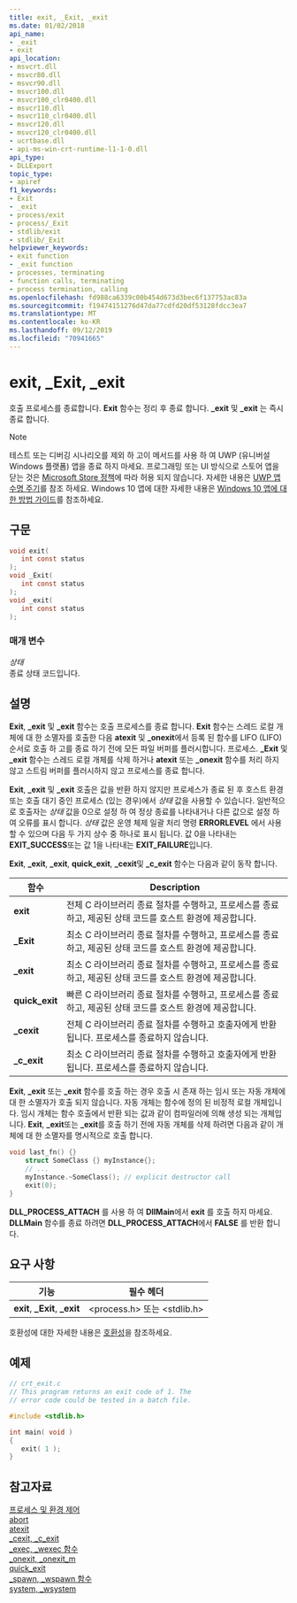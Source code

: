 ```yaml
---
title: exit, _Exit, _exit
ms.date: 01/02/2018
api_name:
- _exit
- exit
api_location:
- msvcrt.dll
- msvcr80.dll
- msvcr90.dll
- msvcr100.dll
- msvcr100_clr0400.dll
- msvcr110.dll
- msvcr110_clr0400.dll
- msvcr120.dll
- msvcr120_clr0400.dll
- ucrtbase.dll
- api-ms-win-crt-runtime-l1-1-0.dll
api_type:
- DLLExport
topic_type:
- apiref
f1_keywords:
- Exit
- _exit
- process/exit
- process/_Exit
- stdlib/exit
- stdlib/_Exit
helpviewer_keywords:
- exit function
- _exit function
- processes, terminating
- function calls, terminating
- process termination, calling
ms.openlocfilehash: fd988ca6339c00b454d673d3bec6f137753ac83a
ms.sourcegitcommit: f19474151276d47da77cdfd20df53128fdcc3ea7
ms.translationtype: MT
ms.contentlocale: ko-KR
ms.lasthandoff: 09/12/2019
ms.locfileid: "70941665"
---
```

# <a name="exit-_exit-_exit"></a>exit, _Exit, _exit

호출 프로세스를 종료합니다. **Exit** 함수는 정리 후 종료 합니다. **_exit** 및 **_exit** 는 즉시 종료 합니다.

> [!NOTE]
> 테스트 또는 디버깅 시나리오를 제외 하 고이 메서드를 사용 하 여 UWP (유니버설 Windows 플랫폼) 앱을 종료 하지 마세요. 프로그래밍 또는 UI 방식으로 스토어 앱을 닫는 것은 [Microsoft Store 정책](/legal/windows/agreements/store-policies)에 따라 허용 되지 않습니다. 자세한 내용은 [UWP 앱 수명 주기](/windows/uwp/launch-resume/app-lifecycle)를 참조 하세요. Windows 10 앱에 대한 자세한 내용은 [Windows 10 앱에 대한 방법 가이드](https://developer.microsoft.com/windows/apps)를 참조하세요.

## <a name="syntax"></a>구문

```C
void exit(
   int const status
);
void _Exit(
   int const status
);
void _exit(
   int const status
);
```

### <a name="parameters"></a>매개 변수

*상태*<br/>
종료 상태 코드입니다.

## <a name="remarks"></a>설명

**Exit**, **_exit** 및 **_exit** 함수는 호출 프로세스를 종료 합니다. **Exit** 함수는 스레드 로컬 개체에 대 한 소멸자를 호출한 다음 **atexit** 및 **_onexit**에서 등록 된 함수를 LIFO (LIFO) 순서로 호출 하 고를 종료 하기 전에 모든 파일 버퍼를 플러시합니다. 프로세스. **_Exit** 및 **_exit** 함수는 스레드 로컬 개체를 삭제 하거나 **atexit** 또는 **_onexit** 함수를 처리 하지 않고 스트림 버퍼를 플러시하지 않고 프로세스를 종료 합니다.

**Exit**, **_exit** 및 **_exit** 호출은 값을 반환 하지 않지만 프로세스가 종료 된 후 호스트 환경 또는 호출 대기 중인 프로세스 (있는 경우)에서 *상태* 값을 사용할 수 있습니다. 일반적으로 호출자는 *상태* 값을 0으로 설정 하 여 정상 종료를 나타내거나 다른 값으로 설정 하 여 오류를 표시 합니다. *상태* 값은 운영 체제 일괄 처리 명령 **ERRORLEVEL** 에서 사용할 수 있으며 다음 두 가지 상수 중 하나로 표시 됩니다. 값 0을 나타내는 **EXIT_SUCCESS**또는 값 1을 나타내는 **EXIT_FAILURE**입니다.

**Exit**, **_exit**, **_exit**, **quick_exit**, **_cexit**및 **_c_exit** 함수는 다음과 같이 동작 합니다.

|함수|Description|
|--------------|-----------------|
|**exit**|전체 C 라이브러리 종료 절차를 수행하고, 프로세스를 종료하고, 제공된 상태 코드를 호스트 환경에 제공합니다.|
|**_Exit**|최소 C 라이브러리 종료 절차를 수행하고, 프로세스를 종료하고, 제공된 상태 코드를 호스트 환경에 제공합니다.|
|**_exit**|최소 C 라이브러리 종료 절차를 수행하고, 프로세스를 종료하고, 제공된 상태 코드를 호스트 환경에 제공합니다.|
|**quick_exit**|빠른 C 라이브러리 종료 절차를 수행하고, 프로세스를 종료하고, 제공된 상태 코드를 호스트 환경에 제공합니다.|
|**_cexit**|전체 C 라이브러리 종료 절차를 수행하고 호출자에게 반환됩니다. 프로세스를 종료하지 않습니다.|
|**_c_exit**|최소 C 라이브러리 종료 절차를 수행하고 호출자에게 반환됩니다. 프로세스를 종료하지 않습니다.|

**Exit**, **_exit** 또는 **_exit** 함수를 호출 하는 경우 호출 시 존재 하는 임시 또는 자동 개체에 대 한 소멸자가 호출 되지 않습니다. 자동 개체는 함수에 정의 된 비정적 로컬 개체입니다. 임시 개체는 함수 호출에서 반환 되는 값과 같이 컴파일러에 의해 생성 되는 개체입니다. **Exit**, **_exit**또는 **_exit**를 호출 하기 전에 자동 개체를 삭제 하려면 다음과 같이 개체에 대 한 소멸자를 명시적으로 호출 합니다.

```cpp
void last_fn() {}
    struct SomeClass {} myInstance{};
    // ...
    myInstance.~SomeClass(); // explicit destructor call
    exit(0);
}
```

**DLL_PROCESS_ATTACH** 를 사용 하 여 **DllMain**에서 **exit** 를 호출 하지 마세요. **DLLMain** 함수를 종료 하려면 **DLL_PROCESS_ATTACH**에서 **FALSE** 를 반환 합니다.

## <a name="requirements"></a>요구 사항

|기능|필수 헤더|
|--------------|---------------------|
|**exit**, **_Exit**, **_exit**|\<process.h> 또는 \<stdlib.h>|

호환성에 대한 자세한 내용은 [호환성](../../c-runtime-library/compatibility.md)을 참조하세요.

## <a name="example"></a>예제

```C
// crt_exit.c
// This program returns an exit code of 1. The
// error code could be tested in a batch file.

#include <stdlib.h>

int main( void )
{
   exit( 1 );
}
```

## <a name="see-also"></a>참고자료

[프로세스 및 환경 제어](../../c-runtime-library/process-and-environment-control.md)<br/>
[abort](abort.md)<br/>
[atexit](atexit.md)<br/>
[_cexit, _c_exit](cexit-c-exit.md)<br/>
[_exec, _wexec 함수](../../c-runtime-library/exec-wexec-functions.md)<br/>
[_onexit, _onexit_m](onexit-onexit-m.md)<br/>
[quick_exit](quick-exit1.md)<br/>
[_spawn, _wspawn 함수](../../c-runtime-library/spawn-wspawn-functions.md)<br/>
[system, _wsystem](system-wsystem.md)<br/>
